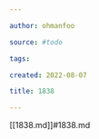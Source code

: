 ```yaml
---

author: ohmanfoo

source: #todo

tags: 

created: 2022-08-07

title: 1838

---
```

[[1838.md]]#1838.md